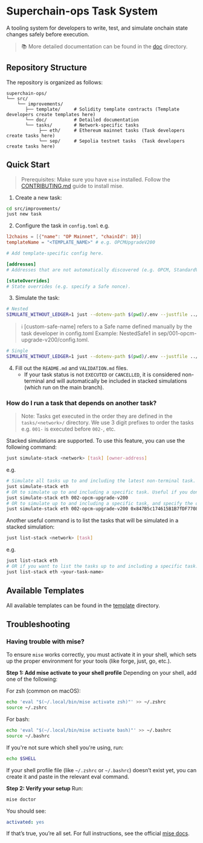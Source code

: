 # Superchain-ops Task System

A tooling system for developers to write, test, and simulate onchain state changes safely before execution.

> 📚 More detailed documentation can be found in the [doc](./doc/) directory.

## Repository Structure

The repository is organized as follows:

```
superchain-ops/
└── src/
    └── improvements/
       ├── template/     # Solidity template contracts (Template developers create templates here)
       └── doc/          # Detailed documentation
       └── tasks/        # Network-specific tasks
            ├── eth/     # Ethereum mainnet tasks (Task developers create tasks here)
            └── sep/     # Sepolia testnet tasks  (Task developers create tasks here)
```

## Quick Start

> Prerequisites:
> Make sure you have `mise` installed. Follow the [CONTRIBUTING.md](../../CONTRIBUTING.md) guide to install mise.

1. Create a new task:
```bash
cd src/improvements/
just new task
```

2. Configure the task in `config.toml` e.g.
```toml
l2chains = [{"name": "OP Mainnet", "chainId": 10}]
templateName = "<TEMPLATE_NAME>" # e.g. OPCMUpgradeV200

# Add template-specific config here.

[addresses]
# Addresses that are not automatically discovered (e.g. OPCM, StandardValidator or safes that are not found in addresses.toml).

[stateOverrides]
# State overrides (e.g. specify a Safe nonce).
```

3. Simulate the task:
```bash
# Nested
SIMULATE_WITHOUT_LEDGER=1 just --dotenv-path $(pwd)/.env --justfile ../../../nested.just simulate <foundation|council|chain-governor|foundation-operations|base-operations|[custom-safe-name]>
```
> ℹ️ [custom-safe-name] refers to a Safe name defined manually by the task developer in config.toml
> Example: NestedSafe1 in sep/001-opcm-upgrade-v200/config.toml.

```bash
# Single 
SIMULATE_WITHOUT_LEDGER=1 just --dotenv-path $(pwd)/.env --justfile ../../../single.just simulate
```

4. Fill out the `README.md` and `VALIDATION.md` files.
    - If your task status is not `EXECUTED` or `CANCELLED`, it is considered non-terminal and will automatically be included in stacked simulations (which run on the main branch).

### How do I run a task that depends on another task?

> Note:
> Tasks get executed in the order they are defined in the `tasks/<network>/` directory. We use 3 digit prefixes to order the tasks e.g. `001-` is executed before `002-`, etc.

Stacked simulations are supported. To use this feature, you can use the following command:
```bash
just simulate-stack <network> [task] [owner-address]
```

e.g. 
```bash
# Simulate all tasks up to and including the latest non-terminal task.
just simulate-stack eth
# OR to simulate up to and including a specific task. Useful if you don't care about simulating tasks after a certain point.
just simulate-stack eth 002-opcm-upgrade-v200
# OR to simulate up to and including a specific task, and specify the owner address to simulate as (useful for getting the correct domain and message hash).
just simulate-stack eth 002-opcm-upgrade-v200 0x847B5c174615B1B7fDF770882256e2D3E95b9D92
```

Another useful command is to list the tasks that will be simulated in a stacked simulation:
```bash
just list-stack <network> [task]
```

e.g.
```bash
just list-stack eth
# OR if you want to list the tasks up to and including a specific task.
just list-stack eth <your-task-name>
```

## Available Templates

All available templates can be found in the [template](./template/) directory. 


## Troubleshooting

### Having trouble with mise?

To ensure `mise` works correctly, you must activate it in your shell, which sets up the proper environment for your tools (like forge, just, go, etc.).

**Step 1: Add mise activate to your shell profile** 
Depending on your shell, add one of the following:

For zsh (common on macOS):

```sh
echo 'eval "$(~/.local/bin/mise activate zsh)"' >> ~/.zshrc
source ~/.zshrc
```

For bash:

```bash
echo 'eval "$(~/.local/bin/mise activate bash)"' >> ~/.bashrc
source ~/.bashrc
```

If you're not sure which shell you're using, run:

```sh
echo $SHELL
```

If your shell profile file (like `~/.zshrc` or `~/.bashrc`) doesn’t exist yet, you can create it and paste in the relevant eval command.

**Step 2: Verify your setup**
Run:
```sh
mise doctor
```
You should see:

```yaml
activated: yes
```
If that’s true, you’re all set. For full instructions, see the official [mise docs](https://github.com/foundry-rs/mise).